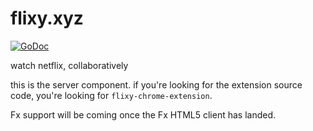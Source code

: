 flixy.xyz
========

[![GoDoc](https://godoc.org/github.com/skyhighwings/flixy?status.svg)](https://godoc.org/github.com/skyhighwings/flixy)

watch netflix, collaboratively

this is the server component. if you're looking for the extension source code,
you're looking for `flixy-chrome-extension`.

Fx support will be coming once the Fx HTML5 client has landed.
